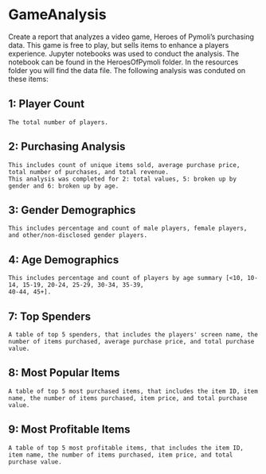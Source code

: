 # GameAnalysis
Create a report that analyzes a video game, Heroes of Pymoli’s purchasing data. This game is free to play, but sells items to enhance a players experience. Jupyter notebooks was used to conduct the analysis. The notebook can be found in the HeroesOfPymoli folder. In the resources folder you will find the data file. The following analysis was conduted on these items:

## 1: Player Count

    The total number of players.

## 2: Purchasing Analysis

    This includes count of unique items sold, average purchase price, total number of purchases, and total revenue. 
    This analysis was completed for 2: total values, 5: broken up by gender and 6: broken up by age.
   
## 3: Gender Demographics

    This includes percentage and count of male players, female players, and other/non-disclosed gender players.

## 4: Age Demographics

    This includes percentage and count of players by age summary [<10, 10-14, 15-19, 20-24, 25-29, 30-34, 35-39,
    40-44, 45+].
    
## 7: Top Spenders

    A table of top 5 spenders, that includes the players' screen name, the number of items purchased, average purchase price, and total purchase value.
    
## 8: Most Popular Items
    
    A table of top 5 most purchased items, that includes the item ID, item name, the number of items purchased, item price, and total purchase value.
    
## 9: Most Profitable Items

    A table of top 5 most profitable items, that includes the item ID, item name, the number of items purchased, item price, and total purchase value.

